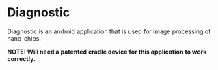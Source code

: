 # Diagnostic

Diagnostic is an android application that is used for image processing of nano-chips.

**NOTE: Will need a patented cradle device for this application to work correctly.**
